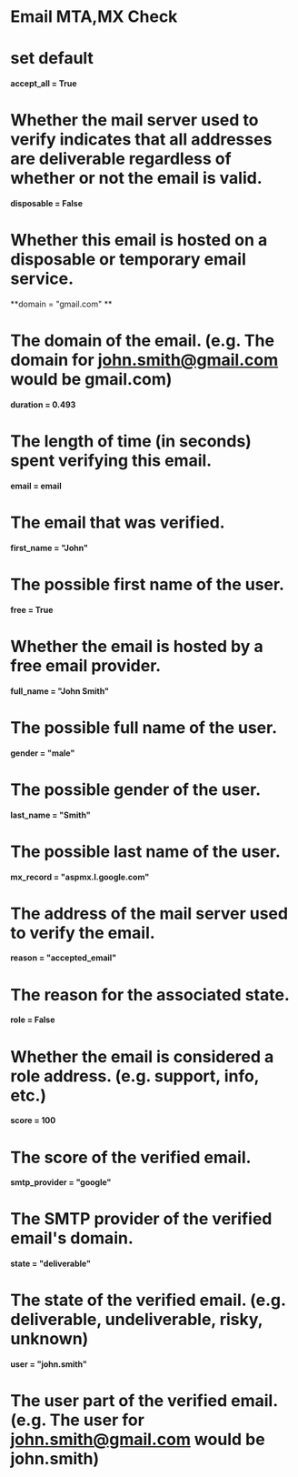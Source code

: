 # Email MTA,MX Check


# set default
**accept_all = True**  
# Whether the mail server used to verify indicates that all addresses are deliverable regardless of whether or not the email is valid.
**disposable = False**  
# Whether this email is hosted on a disposable or temporary email service.
**domain = "gmail.com" ** 
# The domain of the email. (e.g. The domain for john.smith@gmail.com would be gmail.com)
**duration = 0.493**  
# The length of time (in seconds) spent verifying this email.
**email = email**  
# The email that was verified.
**first_name = "John"**  
# The possible first name of the user.
**free = True**  
# Whether the email is hosted by a free email provider.
**full_name = "John Smith"**  
# The possible full name of the user.
**gender = "male"**  
# The possible gender of the user.
**last_name = "Smith"**  
# The possible last name of the user.
**mx_record = "aspmx.l.google.com"**  
# The address of the mail server used to verify the email.
**reason = "accepted_email"**  
# The reason for the associated state.
**role = False**  
# Whether the email is considered a role address. (e.g. support, info, etc.)
**score = 100**  
# The score of the verified email.
**smtp_provider = "google"**  
# The SMTP provider of the verified email's domain.
**state = "deliverable"**  
# The state of the verified email. (e.g. deliverable, undeliverable, risky, unknown)
**user = "john.smith"**  
# The user part of the verified email. (e.g. The user for john.smith@gmail.com would be john.smith)
